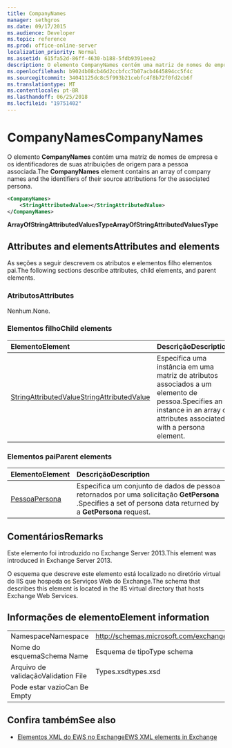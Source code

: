 ```yaml
---
title: CompanyNames
manager: sethgros
ms.date: 09/17/2015
ms.audience: Developer
ms.topic: reference
ms.prod: office-online-server
localization_priority: Normal
ms.assetid: 615fa52d-86ff-4630-b188-5fdb9391eee2
description: O elemento CompanyNames contém uma matriz de nomes de empresa e os identificadores de suas atribuições de origem para a pessoa associada.
ms.openlocfilehash: b9024b08cb46d2ccbfcc7b07acb4645894cc5f4c
ms.sourcegitcommit: 34041125dc8c5f993b21cebfc4f8b72f0fd2cb6f
ms.translationtype: MT
ms.contentlocale: pt-BR
ms.lasthandoff: 06/25/2018
ms.locfileid: "19751402"
---
```

# <a name="companynames"></a><span data-ttu-id="1dd3b-103">CompanyNames</span><span class="sxs-lookup"><span data-stu-id="1dd3b-103">CompanyNames</span></span>

<span data-ttu-id="1dd3b-104">O elemento **CompanyNames** contém uma matriz de nomes de empresa e os identificadores de suas atribuições de origem para a pessoa associada.</span><span class="sxs-lookup"><span data-stu-id="1dd3b-104">The **CompanyNames** element contains an array of company names and the identifiers of their source attributions for the associated persona.</span></span> 
  
```XML
<CompanyNames>
    <StringAttributedValue></StringAttributedValue>
</CompanyNames>
```

 <span data-ttu-id="1dd3b-105">**ArrayOfStringAttributedValuesType**</span><span class="sxs-lookup"><span data-stu-id="1dd3b-105">**ArrayOfStringAttributedValuesType**</span></span>
## <a name="attributes-and-elements"></a><span data-ttu-id="1dd3b-106">Attributes and elements</span><span class="sxs-lookup"><span data-stu-id="1dd3b-106">Attributes and elements</span></span>

<span data-ttu-id="1dd3b-107">As seções a seguir descrevem os atributos e elementos filho elementos pai.</span><span class="sxs-lookup"><span data-stu-id="1dd3b-107">The following sections describe attributes, child elements, and parent elements.</span></span>
  
### <a name="attributes"></a><span data-ttu-id="1dd3b-108">Atributos</span><span class="sxs-lookup"><span data-stu-id="1dd3b-108">Attributes</span></span>

<span data-ttu-id="1dd3b-109">Nenhum.</span><span class="sxs-lookup"><span data-stu-id="1dd3b-109">None.</span></span>
  
### <a name="child-elements"></a><span data-ttu-id="1dd3b-110">Elementos filho</span><span class="sxs-lookup"><span data-stu-id="1dd3b-110">Child elements</span></span>

|<span data-ttu-id="1dd3b-111">**Elemento**</span><span class="sxs-lookup"><span data-stu-id="1dd3b-111">**Element**</span></span>|<span data-ttu-id="1dd3b-112">**Descrição**</span><span class="sxs-lookup"><span data-stu-id="1dd3b-112">**Description**</span></span>|
|:-----|:-----|
|[<span data-ttu-id="1dd3b-113">StringAttributedValue</span><span class="sxs-lookup"><span data-stu-id="1dd3b-113">StringAttributedValue</span></span>](stringattributedvalue.md) <br/> |<span data-ttu-id="1dd3b-114">Especifica uma instância em uma matriz de atributos associados a um elemento de pessoa.</span><span class="sxs-lookup"><span data-stu-id="1dd3b-114">Specifies an instance in an array of attributes associated with a persona element.</span></span>  <br/> |
   
### <a name="parent-elements"></a><span data-ttu-id="1dd3b-115">Elementos pai</span><span class="sxs-lookup"><span data-stu-id="1dd3b-115">Parent elements</span></span>

|<span data-ttu-id="1dd3b-116">**Elemento**</span><span class="sxs-lookup"><span data-stu-id="1dd3b-116">**Element**</span></span>|<span data-ttu-id="1dd3b-117">**Descrição**</span><span class="sxs-lookup"><span data-stu-id="1dd3b-117">**Description**</span></span>|
|:-----|:-----|
|[<span data-ttu-id="1dd3b-118">Pessoa</span><span class="sxs-lookup"><span data-stu-id="1dd3b-118">Persona</span></span>](persona.md) <br/> |<span data-ttu-id="1dd3b-119">Especifica um conjunto de dados de pessoa retornados por uma solicitação **GetPersona** .</span><span class="sxs-lookup"><span data-stu-id="1dd3b-119">Specifies a set of persona data returned by a **GetPersona** request.</span></span>  <br/> |
   
## <a name="remarks"></a><span data-ttu-id="1dd3b-120">Comentários</span><span class="sxs-lookup"><span data-stu-id="1dd3b-120">Remarks</span></span>

<span data-ttu-id="1dd3b-121">Este elemento foi introduzido no Exchange Server 2013.</span><span class="sxs-lookup"><span data-stu-id="1dd3b-121">This element was introduced in Exchange Server 2013.</span></span>
  
<span data-ttu-id="1dd3b-122">O esquema que descreve este elemento está localizado no diretório virtual do IIS que hospeda os Serviços Web do Exchange.</span><span class="sxs-lookup"><span data-stu-id="1dd3b-122">The schema that describes this element is located in the IIS virtual directory that hosts Exchange Web Services.</span></span>
  
## <a name="element-information"></a><span data-ttu-id="1dd3b-123">Informações de elemento</span><span class="sxs-lookup"><span data-stu-id="1dd3b-123">Element information</span></span>

|||
|:-----|:-----|
|<span data-ttu-id="1dd3b-124">Namespace</span><span class="sxs-lookup"><span data-stu-id="1dd3b-124">Namespace</span></span>  <br/> |http://schemas.microsoft.com/exchange/services/2006/types  <br/> |
|<span data-ttu-id="1dd3b-125">Nome do esquema</span><span class="sxs-lookup"><span data-stu-id="1dd3b-125">Schema Name</span></span>  <br/> |<span data-ttu-id="1dd3b-126">Esquema de tipo</span><span class="sxs-lookup"><span data-stu-id="1dd3b-126">Type schema</span></span>  <br/> |
|<span data-ttu-id="1dd3b-127">Arquivo de validação</span><span class="sxs-lookup"><span data-stu-id="1dd3b-127">Validation File</span></span>  <br/> |<span data-ttu-id="1dd3b-128">Types.xsd</span><span class="sxs-lookup"><span data-stu-id="1dd3b-128">types.xsd</span></span>  <br/> |
|<span data-ttu-id="1dd3b-129">Pode estar vazio</span><span class="sxs-lookup"><span data-stu-id="1dd3b-129">Can Be Empty</span></span>  <br/> ||
   
## <a name="see-also"></a><span data-ttu-id="1dd3b-130">Confira também</span><span class="sxs-lookup"><span data-stu-id="1dd3b-130">See also</span></span>



- [<span data-ttu-id="1dd3b-131">Elementos XML do EWS no Exchange</span><span class="sxs-lookup"><span data-stu-id="1dd3b-131">EWS XML elements in Exchange</span></span>](ews-xml-elements-in-exchange.md)

